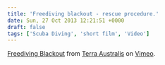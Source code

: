 ```yaml
---
title: 'Freediving blackout - rescue procedure.'
date: Sun, 27 Oct 2013 12:21:51 +0000
draft: false
tags: ['Scuba Diving', 'short film', 'Video']
---
```


[Freediving Blackout](http://vimeo.com/63215609) from [Terra Australis](http://vimeo.com/user6343903) on [Vimeo](https://vimeo.com).